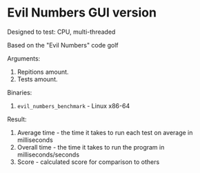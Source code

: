 # Evil Numbers GUI version

Designed to test: CPU, multi-threaded

Based on the "Evil Numbers" code golf

Arguments:
1. Repitions amount. 
2. Tests amount.

Binaries: 
1. `evil_numbers_benchmark` - Linux x86-64

Result: 
1. Average time - the time it takes to run each test on average in milliseconds  
2. Overall time - the time it takes to run the program in milliseconds/seconds 
3. Score - calculated score for comparison to others 
